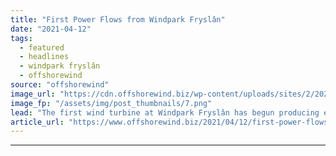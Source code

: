 ```yaml
---
title: "First Power Flows from Windpark Fryslân"
date: "2021-04-12"
tags: 
  - featured
  - headlines
  - windpark fryslân
  - offshorewind
source: "offshorewind"
image_url: "https://cdn.offshorewind.biz/wp-content/uploads/sites/2/2021/04/12111002/c-Windpark-Frysl%C3%A2n.png"
image_fp: "/assets/img/post_thumbnails/7.png"
lead: "The first wind turbine at Windpark Fryslân has begun producing electricity, according to a"
article_url: "https://www.offshorewind.biz/2021/04/12/first-power-flows-from-windpark-fryslan/"
---
```


---
